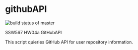 # githubAPI
![build status of master](https://app.circleci.com/pipelines/github/Pranav100198/githubAPI)

SSW567 
HW04a
GitHubAPI

This script quieries GitHub API for user repository information.
